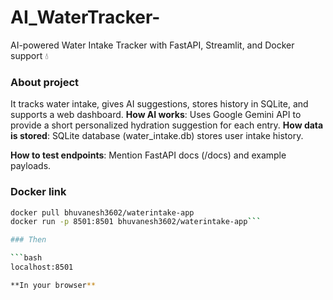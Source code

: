 # AI_WaterTracker-
AI-powered Water Intake Tracker with FastAPI, Streamlit, and Docker support 💧
### About project
It tracks water intake, gives AI suggestions, stores history in SQLite, and supports a web dashboard.
**How AI works**:
Uses Google Gemini API to provide a short personalized hydration suggestion for each entry.
**How data is stored**: SQLite database (water_intake.db) stores user intake history.

**How to test endpoints**: Mention FastAPI docs (/docs) and example payloads.

### Docker link
```bash
docker pull bhuvanesh3602/waterintake-app
docker run -p 8501:8501 bhuvanesh3602/waterintake-app```

### Then

```bash
localhost:8501

**In your browser**

